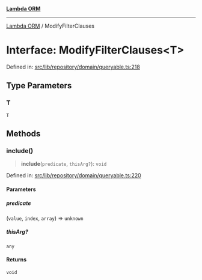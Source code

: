 [**Lambda ORM**](../README.md)

***

[Lambda ORM](../README.md) / ModifyFilterClauses

# Interface: ModifyFilterClauses\<T\>

Defined in: [src/lib/repository/domain/queryable.ts:218](https://github.com/lambda-orm/lambdaorm-base/blob/5f10bdc7d0f008296efbcbe89bc2bf1ed03aaaef/src/lib/repository/domain/queryable.ts#L218)

## Type Parameters

### T

`T`

## Methods

### include()

> **include**(`predicate`, `thisArg?`): `void`

Defined in: [src/lib/repository/domain/queryable.ts:220](https://github.com/lambda-orm/lambdaorm-base/blob/5f10bdc7d0f008296efbcbe89bc2bf1ed03aaaef/src/lib/repository/domain/queryable.ts#L220)

#### Parameters

##### predicate

(`value`, `index`, `array`) => `unknown`

##### thisArg?

`any`

#### Returns

`void`
